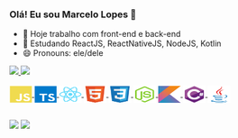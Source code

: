 ### Olá! Eu sou Marcelo Lopes 👋

- 🔭 Hoje trabalho com front-end e back-end
- 🌱 Estudando ReactJS, ReactNativeJS, NodeJS, Kotlin
- 😄 Pronouns: ele/dele

<div>
  <a href="https://github.com/MarceloCLopes">
  <img height="180em" src="https://github-readme-stats.vercel.app/api?username=MarceloCLopes&show_icons=true&theme=dark&include_all_commits=true&count_private=true"/>
  <img height="180em" src="https://github-readme-stats.vercel.app/api/top-langs/?username=MarceloCLopes&layout=compact&langs_count=16&theme=dark"/> 
</div>
  
<div style="display: inline_block"><br>
  <img align="center" alt="Marc-Js" height="30" width="40" src="https://raw.githubusercontent.com/devicons/devicon/master/icons/javascript/javascript-plain.svg">
  <img align="center" alt="Marc-Ts" height="30" width="40" src="https://raw.githubusercontent.com/devicons/devicon/master/icons/typescript/typescript-plain.svg">
  <img align="center" alt="Marc-React" height="30" width="40" src="https://raw.githubusercontent.com/devicons/devicon/master/icons/react/react-original.svg">
  <img align="center" alt="Marc-HTML" height="30" width="40" src="https://raw.githubusercontent.com/devicons/devicon/master/icons/html5/html5-original.svg">
  <img align="center" alt="Marc-CSS" height="30" width="40" src="https://raw.githubusercontent.com/devicons/devicon/master/icons/css3/css3-original.svg">
  <img align="center" alt="Marc-Node" height="30" width="40" src="https://raw.githubusercontent.com/devicons/devicon/master/icons/nodejs/nodejs-original.svg">
  <img align="center" alt="Marc-Kotlin" height="30" width="40" src="https://raw.githubusercontent.com/devicons/devicon/master/icons/kotlin/kotlin-original.svg">
  <img align="center" alt="Marc-Csharp" height="30" width="40" src="https://raw.githubusercontent.com/devicons/devicon/master/icons/csharp/csharp-original.svg">
  <img align="center" alt="Marc-Java" height="30" width="40" src="https://raw.githubusercontent.com/devicons/devicon/master/icons/java/java-original.svg">
</div>
  
  ##
  
<div> 	
 <a href = "mailto:marc01mcl@gmail.com"><img src="https://img.shields.io/badge/Gmail-D14836?style=for-the-badge&logo=gmail&logoColor=white" target="_blank"></a>
 <a href="https://www.linkedin.com/in/marcelolopes71874361" target="_blank"><img src="https://img.shields.io/badge/LinkedIn-0077B5?style=for-the-badge&logo=linkedin&logoColor=white" target="_blank"></a> 
</div>
   
